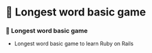 # 💬 Longest word basic game

### 💬 Longest word basic game

- Longest word basic game to learn Ruby on Rails 

